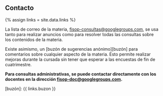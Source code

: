 ## Contacto

{% assign links = site.data.links %}

La lista de correo de la materia, [fisop-consultas@googlegroups.com][lista],
se usa tanto para realizar anuncios como para resolver todas las consultas
sobre los contenidos de la materia.

Existe asimismo, un [buzón de sugerencias anónimo][buzón] para comentarios
sobre cualquier aspecto de la materia. Esto permite realizar mejoras durante
la cursada sin tener que esperar a las encuestas de fin de cuatrimestre.

**Para consultas administrativas, se puede contactar directamente con los
docentes en la dirección [fisop-doc@googlegroups.com][doc].**

[doc]: mailto:fisop-doc@googlegroups.com
[lista]: https://groups.google.com/forum/#!forum/fisop-consultas
[buzón]: {{ links.buzon }}
